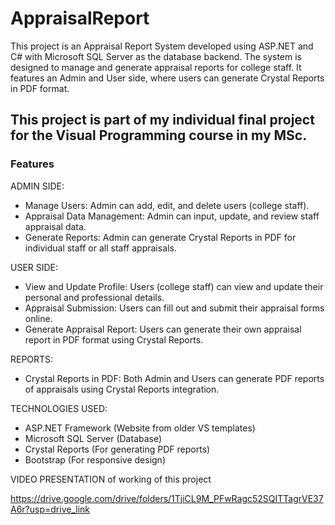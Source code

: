 # AppraisalReport

This project is an Appraisal Report System developed using ASP.NET and C# with Microsoft SQL Server as the database backend. The system is designed to manage and generate appraisal reports for college staff. It features an Admin and User side, where users can generate Crystal Reports in PDF format.


## This project is part of my individual final project for the Visual Programming course in my MSc.


### Features

ADMIN SIDE:

- Manage Users: Admin can add, edit, and delete users (college staff).
- Appraisal Data Management: Admin can input, update, and review staff appraisal data.
- Generate Reports: Admin can generate Crystal Reports in PDF for individual staff or all staff appraisals.

USER SIDE:

- View and Update Profile: Users (college staff) can view and update their personal and professional details.
- Appraisal Submission: Users can fill out and submit their appraisal forms online.
- Generate Appraisal Report: Users can generate their own appraisal report in PDF format using Crystal Reports.

REPORTS:

- Crystal Reports in PDF: Both Admin and Users can generate PDF reports of appraisals using Crystal Reports integration.

TECHNOLOGIES USED:

- ASP.NET Framework (Website from older VS templates)
- Microsoft SQL Server (Database)
- Crystal Reports (For generating PDF reports)
- Bootstrap (For responsive design)

VIDEO PRESENTATION of working of this project

https://drive.google.com/drive/folders/1TjiCL9M_PFwRagc52SQITTagrVE37A6r?usp=drive_link

